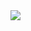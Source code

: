 
<img src='https://github.com/1587315093/1587315093/assets/77056991/d3d23fe8-f7fb-446f-8a74-46a68bccebbe' />



<!-- ![lADPKGXzW1ae2-3NBDjNB6o_1962_1080](https://github.com/1587315093/1587315093/assets/77056991/a7b3dd83-d86d-44b0-81f1-6de8f25fac1d)  -->
<!-- ![lADPJv8gZFRRauHNA1bNBwg_1800_854](https://github.com/1587315093/1587315093/assets/77056991/f09a53b5-65be-4960-80e0-5088f333ac92) -->
<!-- ![lADPKGXzW1ae2-3NBDjNB6o_1962_1080](https://github.com/1587315093/1587315093/assets/77056991/a7b3dd83-d86d-44b0-81f1-6de8f25fac1d)  -->
<!-- 
<div>
   <img align="center" src="https://github-readme-stats.vercel.app/api?username=1587315093&count_private=true&show_icons=true&hide_title=true&theme=dark&include_all_commits=true&bg_color=0,80B1C1,0D86AE&text_color=E7EFF0&icon_color=19CAE2">
  <img align="center" src="https://github-readme-stats.vercel.app/api/top-langs/?username=1587315093&theme=dark&layout=compact&show_icons=true&bg_color=0,80B1C1,0D86AE&icon_color=19CAE2&text_color=E7EFF0">
</div> 
-->
